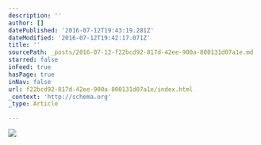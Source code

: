 ```yaml
---
description: ''
author: []
datePublished: '2016-07-12T19:43:19.281Z'
dateModified: '2016-07-12T19:42:17.071Z'
title: ''
sourcePath: _posts/2016-07-12-f22bcd92-817d-42ee-900a-800131d07a1e.md
starred: false
inFeed: true
hasPage: true
inNav: false
url: f22bcd92-817d-42ee-900a-800131d07a1e/index.html
_context: 'http://schema.org'
_type: Article

---
```

![](https://the-grid-user-content.s3-us-west-2.amazonaws.com/a9ee7a5e-c127-4851-9c48-4d4bbd580500.jpg)